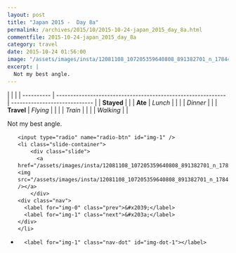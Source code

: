 ```yaml
---
layout: post
title: "Japan 2015 -  Day 8a"
permalink: /archives/2015/10/2015-10-24-japan_2015_day_8a.html
commentfile: 2015-10-24-japan_2015_day_8a
category: travel
date: 2015-10-24 01:56:00
image: "/assets/images/insta/12081108_107205359640808_891382701_n_17844941482047535.jpg"
excerpt: |
  Not my best angle.
---
```


|            |                                                              |
| ---------- | ------------------------------------------------------------ | ----------------------------- |
| **Stayed** |  |
| **Ate**    | _Lunch_                                                      |          |
|            | _Dinner_                                                     |          |
| **Travel** | _Flying_                                                     |          |
|            | _Train_                                                      |          |
|            | _Walking_                                                    |          |


Not my best angle.


<ul class="slides">

    <input type="radio" name="radio-btn" id="img-1" />
    <li class="slide-container">
        <div class="slide">
          <a href="/assets/images/insta/12081108_107205359640808_891382701_n_17844941482047535.jpg"><img src="/assets/images/insta/12081108_107205359640808_891382701_n_17844941482047535.jpg" /></a>
        </div>
    <div class="nav">
      <label for="img-0" class="prev">&#x2039;</label>
      <label for="img-1" class="next">&#x203a;</label>
    </div>
    </li>
			
<li class="nav-dots">

      <label for="img-1" class="nav-dot" id="img-dot-1"></label>

</li>
</ul>        
             

		
